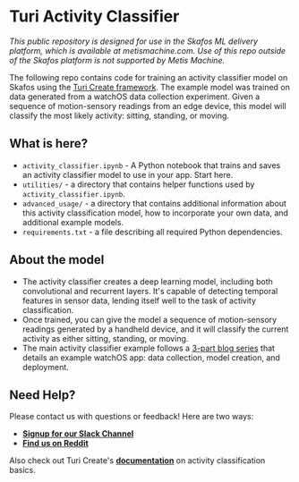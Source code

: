 # Turi Activity Classifier

_This public repository is designed for use in the Skafos ML delivery platform, which is available at metismachine.com. Use of this repo outside of the Skafos platform is not supported by Metis Machine._

The following repo contains code for training an activity classifier model on Skafos using the [Turi Create framework](https://apple.github.io/turicreate/docs/userguide/activity_classifier/).  The example model was trained on data generated from a watchOS data collection experiment. Given a sequence of motion-sensory readings from an edge device, this model will classify the most likely activity: sitting, standing, or moving.
  
## What is here?
-  `activity_classifier.ipynb` - A Python notebook that trains and saves an activity classifier model to use in your app. Start here.
-  `utilities/` - a directory that contains helper functions used by `activity_classifier.ipynb`.
-  `advanced_usage/` - a directory that contains additional information about this activity classification model, how to incorporate your own data, and additional example models.
-  `requirements.txt` - a file describing all required Python dependencies.

## About the model
-  The activity classifier creates a deep learning model, including both convolutional and recurrent layers. It's capable of detecting temporal features in sensor data, lending itself well to the task of activity classification.
-  Once trained, you can give the model a sequence of motion-sensory readings generated by a handheld device, and it will classify the current activity as either sitting, standing, or moving.
-  The main activity classifier example follows a [3-part blog series](https://medium.com/metis-machine/activity-classification-for-watchos-part-1-542d44388c40) that details an example watchOS app: data collection, model creation, and deployment.

## Need Help?
Please contact us with questions or feedback! Here are two ways:


-  [**Signup for our Slack Channel**](https://join.slack.com/t/metismachine-skafos/shared_invite/enQtNTAxMzEwOTk2NzA5LThjMmMyY2JkNTkwNDQ1YjgyYjFiY2MyMjRkMzYyM2E4MjUxNTJmYmQyODVhZWM2MjQwMjE5ZGM1Y2YwN2M5ODI)
-  [**Find us on Reddit**](https://reddit.com/r/skafos) 

Also check out Turi Create's [**documentation**](https://apple.github.io/turicreate/docs/userguide/activity_classifier/) on activity classification basics.